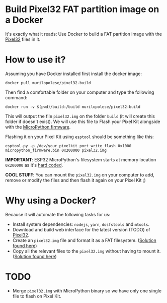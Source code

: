 # Build Pixel32 FAT partition image on a Docker

It's exactly what it reads: Use Docker to build a FAT partition image with the [Pixel32](http://github.com/murilopolese/kano-pixel-kit-pixel32) files in it.

# How to use it?

Assuming you have Docker installed first install the docker image:

```shell
docker pull murilopolese/pixel32-build
```

Then find a comfortable folder on your computer and type the following command:

```shell
docker run -v $(pwd)/build:/build murilopolese/pixel32-build
```

This will output the file `pixel32.img` on the folder `build` (it will create this folder if doesn't exist). We will use this file to Flash your Pixel Kit alongside with the [MicroPython firmware](https://micropython.org/download#esp32).

Flashing it on your Pixel Kit using `esptool` should be something like this:

```shell
esptool.py -p /dev/your_pixelkit_port write_flash 0x1000 micropython_firmware.bin 0x200000 pixel32.img
```

**IMPORTANT**: ESP32 MicroPython's filesystem starts at memory location `0x200000` as it's [hard coded](https://github.com/micropython/micropython/blob/v1.9.4/ports/esp32/modesp.c#L99).

**COOL STUFF**: You can mount the `pixel32.img` on your computer to add, remove or modify the files and then flash it again on your Pixel Kit ;)

# Why using a Docker?

Because it will automate the following tasks for us:

- Install system dependencies: `nodejs`, `yarn`, `dosfstools` and `mtools`.
- Download and build web interface for the latest version (TODO) of [Pixel32](http://github.com/murilopolese/kano-pixel-kit-pixel32).
- Create an `pixel32.img` file and format it as a FAT filesystem. ([Solution found here](https://forum.micropython.org/viewtopic.php?f=18&t=4750&p=27423&hilit=mount+files#p27423))
- Copy all the relevant files to the `pixel32.img` without having to mount it. ([Solution found here](https://stackoverflow.com/questions/22385189/add-files-to-vfat-image-without-mounting))

# TODO

- Merge `pixel32.img` with MicroPython binary so we have only one single file to flash on Pixel Kit.
